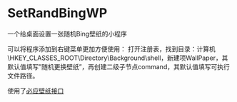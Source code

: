 # SetRandBingWP
一个给桌面设置一张随机Bing壁纸的小程序

可以将程序添加到右键菜单更加方便使用：
打开注册表，找到目录：计算机\HKEY_CLASSES_ROOT\Directory\Background\shell，新建项WallPaper，其默认值填写”随机更换壁纸”，再创建二级子节点command，其默认值填写可执行文件路径。

使用了[必应壁纸接口](https://github.com/xCss/bing)
